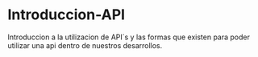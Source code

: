 # Introduccion-API
Introduccion a la utilizacion de API´s y las formas que existen para poder utilizar una api dentro de nuestros desarrollos.
